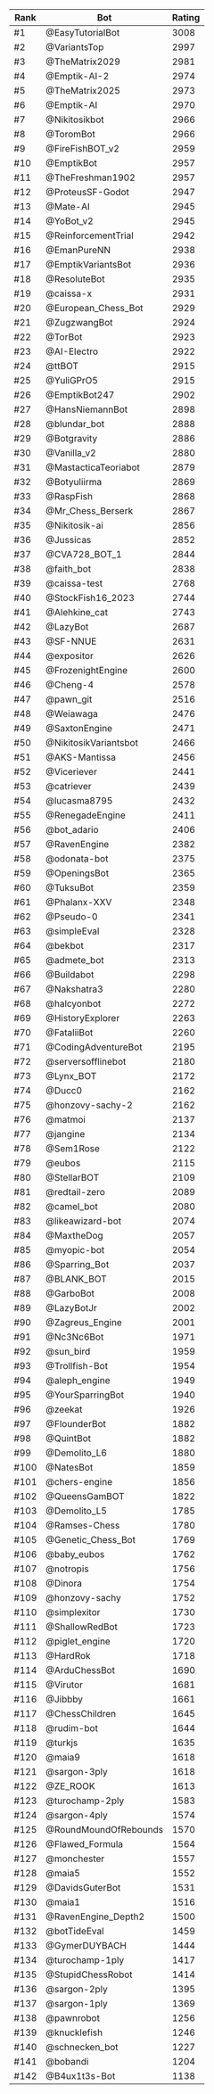 Rank|Bot|Rating
---|---|---
#1|@EasyTutorialBot|3008
#2|@VariantsTop|2997
#3|@TheMatrix2029|2981
#4|@Emptik-AI-2|2974
#5|@TheMatrix2025|2973
#6|@Emptik-AI|2970
#7|@Nikitosikbot|2966
#8|@ToromBot|2966
#9|@FireFishBOT_v2|2959
#10|@EmptikBot|2957
#11|@TheFreshman1902|2957
#12|@ProteusSF-Godot|2947
#13|@Mate-AI|2945
#14|@YoBot_v2|2945
#15|@ReinforcementTrial|2942
#16|@EmanPureNN|2938
#17|@EmptikVariantsBot|2936
#18|@ResoluteBot|2935
#19|@caissa-x|2931
#20|@European_Chess_Bot|2929
#21|@ZugzwangBot|2924
#22|@TorBot|2923
#23|@AI-Electro|2922
#24|@ttBOT|2915
#25|@YuliGPrO5|2915
#26|@EmptikBot247|2902
#27|@HansNiemannBot|2898
#28|@blundar_bot|2888
#29|@Botgravity|2886
#30|@Vanilla_v2|2880
#31|@MastacticaTeoriabot|2879
#32|@Botyuliirma|2869
#33|@RaspFish|2868
#34|@Mr_Chess_Berserk|2867
#35|@Nikitosik-ai|2856
#36|@Jussicas|2852
#37|@CVA728_BOT_1|2844
#38|@faith_bot|2838
#39|@caissa-test|2768
#40|@StockFish16_2023|2744
#41|@Alehkine_cat|2743
#42|@LazyBot|2687
#43|@SF-NNUE|2631
#44|@expositor|2626
#45|@FrozenightEngine|2600
#46|@Cheng-4|2578
#47|@pawn_git|2516
#48|@Weiawaga|2476
#49|@SaxtonEngine|2471
#50|@NikitosikVariantsbot|2466
#51|@AKS-Mantissa|2456
#52|@Viceriever|2441
#53|@catriever|2439
#54|@lucasma8795|2432
#55|@RenegadeEngine|2411
#56|@bot_adario|2406
#57|@RavenEngine|2382
#58|@odonata-bot|2375
#59|@OpeningsBot|2365
#60|@TuksuBot|2359
#61|@Phalanx-XXV|2348
#62|@Pseudo-0|2341
#63|@simpleEval|2328
#64|@bekbot|2317
#65|@admete_bot|2313
#66|@Buildabot|2298
#67|@Nakshatra3|2280
#68|@halcyonbot|2272
#69|@HistoryExplorer|2263
#70|@FataliiBot|2260
#71|@CodingAdventureBot|2195
#72|@serversofflinebot|2180
#73|@Lynx_BOT|2172
#74|@Ducc0|2162
#75|@honzovy-sachy-2|2162
#76|@matmoi|2137
#77|@jangine|2134
#78|@Sem1Rose|2122
#79|@eubos|2115
#80|@StellarBOT|2109
#81|@redtail-zero|2089
#82|@camel_bot|2080
#83|@likeawizard-bot|2074
#84|@MaxtheDog|2057
#85|@myopic-bot|2054
#86|@Sparring_Bot|2037
#87|@BLANK_BOT|2015
#88|@GarboBot|2008
#89|@LazyBotJr|2002
#90|@Zagreus_Engine|2001
#91|@Nc3Nc6Bot|1971
#92|@sun_bird|1959
#93|@Trollfish-Bot|1954
#94|@aleph_engine|1949
#95|@YourSparringBot|1940
#96|@zeekat|1926
#97|@FlounderBot|1882
#98|@QuintBot|1882
#99|@Demolito_L6|1880
#100|@NatesBot|1859
#101|@chers-engine|1856
#102|@QueensGamBOT|1822
#103|@Demolito_L5|1785
#104|@Ramses-Chess|1780
#105|@Genetic_Chess_Bot|1769
#106|@baby_eubos|1762
#107|@notropis|1756
#108|@Dinora|1754
#109|@honzovy-sachy|1752
#110|@simplexitor|1730
#111|@ShallowRedBot|1723
#112|@piglet_engine|1720
#113|@HardRok|1718
#114|@ArduChessBot|1690
#115|@Virutor|1681
#116|@Jibbby|1661
#117|@ChessChildren|1645
#118|@rudim-bot|1644
#119|@turkjs|1635
#120|@maia9|1618
#121|@sargon-3ply|1618
#122|@ZE_ROOK|1613
#123|@turochamp-2ply|1583
#124|@sargon-4ply|1574
#125|@RoundMoundOfRebounds|1570
#126|@Flawed_Formula|1564
#127|@monchester|1557
#128|@maia5|1552
#129|@DavidsGuterBot|1531
#130|@maia1|1516
#131|@RavenEngine_Depth2|1500
#132|@botTideEval|1459
#133|@GymerDUYBACH|1444
#134|@turochamp-1ply|1417
#135|@StupidChessRobot|1414
#136|@sargon-2ply|1395
#137|@sargon-1ply|1369
#138|@pawnrobot|1256
#139|@knucklefish|1246
#140|@schnecken_bot|1227
#141|@bobandi|1204
#142|@B4ux1t3s-Bot|1138
